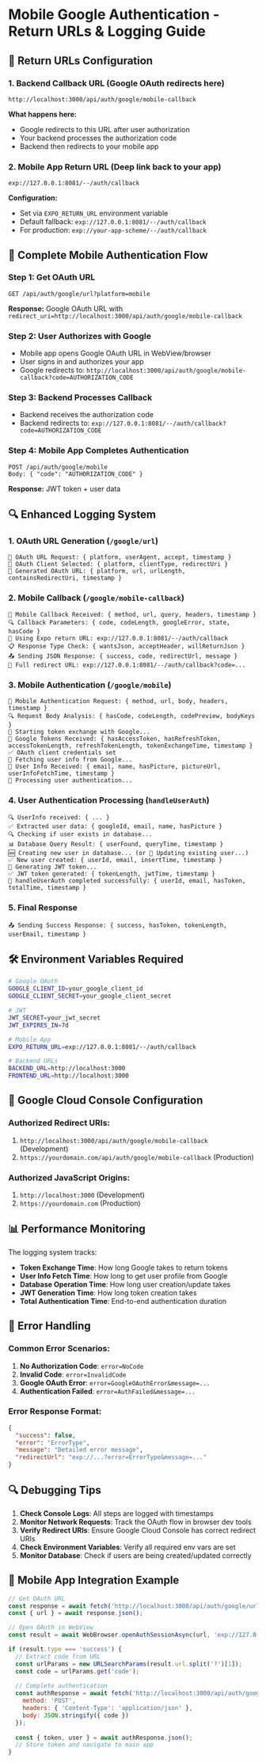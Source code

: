 # Mobile Google Authentication - Return URLs & Logging Guide

## 🔗 Return URLs Configuration

### 1. **Backend Callback URL** (Google OAuth redirects here)
```
http://localhost:3000/api/auth/google/mobile-callback
```

**What happens here:**
- Google redirects to this URL after user authorization
- Your backend processes the authorization code
- Backend then redirects to your mobile app

### 2. **Mobile App Return URL** (Deep link back to your app)
```
exp://127.0.0.1:8081/--/auth/callback
```

**Configuration:**
- Set via `EXPO_RETURN_URL` environment variable
- Default fallback: `exp://127.0.0.1:8081/--/auth/callback`
- For production: `exp://your-app-scheme/--/auth/callback`

## 📱 Complete Mobile Authentication Flow

### Step 1: Get OAuth URL
```
GET /api/auth/google/url?platform=mobile
```
**Response:** Google OAuth URL with `redirect_uri=http://localhost:3000/api/auth/google/mobile-callback`

### Step 2: User Authorizes with Google
- Mobile app opens Google OAuth URL in WebView/browser
- User signs in and authorizes your app
- Google redirects to: `http://localhost:3000/api/auth/google/mobile-callback?code=AUTHORIZATION_CODE`

### Step 3: Backend Processes Callback
- Backend receives the authorization code
- Backend redirects to: `exp://127.0.0.1:8081/--/auth/callback?code=AUTHORIZATION_CODE`

### Step 4: Mobile App Completes Authentication
```
POST /api/auth/google/mobile
Body: { "code": "AUTHORIZATION_CODE" }
```
**Response:** JWT token + user data

## 🔍 Enhanced Logging System

### 1. **OAuth URL Generation** (`/google/url`)
```
🚀 OAuth URL Request: { platform, userAgent, accept, timestamp }
🔧 OAuth Client Selected: { platform, clientType, redirectUri }
🔗 Generated OAuth URL: { platform, url, urlLength, containsRedirectUri, timestamp }
```

### 2. **Mobile Callback** (`/google/mobile-callback`)
```
📱 Mobile Callback Received: { method, url, query, headers, timestamp }
🔍 Callback Parameters: { code, codeLength, googleError, state, hasCode }
🔗 Using Expo return URL: exp://127.0.0.1:8081/--/auth/callback
📋 Response Type Check: { wantsJson, acceptHeader, willReturnJson }
📤 Sending JSON Response: { success, code, redirectUrl, message }
🔄 Full redirect URL: exp://127.0.0.1:8081/--/auth/callback?code=...
```

### 3. **Mobile Authentication** (`/google/mobile`)
```
📱 Mobile Authentication Request: { method, url, body, headers, timestamp }
🔍 Request Body Analysis: { hasCode, codeLength, codePreview, bodyKeys }
🔄 Starting token exchange with Google...
🔑 Google Tokens Received: { hasAccessToken, hasRefreshToken, accessTokenLength, refreshTokenLength, tokenExchangeTime, timestamp }
✅ OAuth client credentials set
👤 Fetching user info from Google...
👤 User Info Received: { email, name, hasPicture, pictureUrl, userInfoFetchTime, timestamp }
💾 Processing user authentication...
```

### 4. **User Authentication Processing** (`handleUserAuth`)
```
🔍 UserInfo received: { ... }
✅ Extracted user data: { googleId, email, name, hasPicture }
🔍 Checking if user exists in database...
📊 Database Query Result: { userFound, queryTime, timestamp }
🆕 Creating new user in database... (or 🔄 Updating existing user...)
✅ New user created: { userId, email, insertTime, timestamp }
🔐 Generating JWT token...
✅ JWT token generated: { tokenLength, jwtTime, timestamp }
🎯 handleUserAuth completed successfully: { userId, email, hasToken, totalTime, timestamp }
```

### 5. **Final Response**
```
📤 Sending Success Response: { success, hasToken, tokenLength, userEmail, timestamp }
```

## 🛠️ Environment Variables Required

```bash
# Google OAuth
GOOGLE_CLIENT_ID=your_google_client_id
GOOGLE_CLIENT_SECRET=your_google_client_secret

# JWT
JWT_SECRET=your_jwt_secret
JWT_EXPIRES_IN=7d

# Mobile App
EXPO_RETURN_URL=exp://127.0.0.1:8081/--/auth/callback

# Backend URLs
BACKEND_URL=http://localhost:3000
FRONTEND_URL=http://localhost:3000
```

## 🔧 Google Cloud Console Configuration

### Authorized Redirect URIs:
1. `http://localhost:3000/api/auth/google/mobile-callback` (Development)
2. `https://yourdomain.com/api/auth/google/mobile-callback` (Production)

### Authorized JavaScript Origins:
1. `http://localhost:3000` (Development)
2. `https://yourdomain.com` (Production)

## 📊 Performance Monitoring

The logging system tracks:
- **Token Exchange Time**: How long Google takes to return tokens
- **User Info Fetch Time**: How long to get user profile from Google
- **Database Operation Time**: How long user creation/update takes
- **JWT Generation Time**: How long token creation takes
- **Total Authentication Time**: End-to-end authentication duration

## 🚨 Error Handling

### Common Error Scenarios:
1. **No Authorization Code**: `error=NoCode`
2. **Invalid Code**: `error=InvalidCode`
3. **Google OAuth Error**: `error=GoogleOAuthError&message=...`
4. **Authentication Failed**: `error=AuthFailed&message=...`

### Error Response Format:
```json
{
  "success": false,
  "error": "ErrorType",
  "message": "Detailed error message",
  "redirectUrl": "exp://...?error=ErrorType&message=..."
}
```

## 🔍 Debugging Tips

1. **Check Console Logs**: All steps are logged with timestamps
2. **Monitor Network Requests**: Track the OAuth flow in browser dev tools
3. **Verify Redirect URIs**: Ensure Google Cloud Console has correct redirect URIs
4. **Check Environment Variables**: Verify all required env vars are set
5. **Monitor Database**: Check if users are being created/updated correctly

## 📱 Mobile App Integration Example

```javascript
// Get OAuth URL
const response = await fetch('http://localhost:3000/api/auth/google/url?platform=mobile');
const { url } = await response.json();

// Open OAuth in WebView
const result = await WebBrowser.openAuthSessionAsync(url, 'exp://127.0.0.1:8081/--/auth/callback');

if (result.type === 'success') {
  // Extract code from URL
  const urlParams = new URLSearchParams(result.url.split('?')[1]);
  const code = urlParams.get('code');
  
  // Complete authentication
  const authResponse = await fetch('http://localhost:3000/api/auth/google/mobile', {
    method: 'POST',
    headers: { 'Content-Type': 'application/json' },
    body: JSON.stringify({ code })
  });
  
  const { token, user } = await authResponse.json();
  // Store token and navigate to main app
}
```
